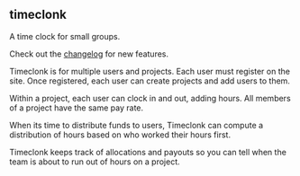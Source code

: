 ## timeclonk

A time clock for small groups.

Check out the [changelog](https://github.com/InterstitialTech/timeclonk/blob/main/changelog.md) for new features.

Timeclonk is for multiple users and projects.  Each user must register on the site.  Once registered, each user can create projects and add users to them.

Within a project, each user can clock in and out, adding hours.  All members of a project have the same pay rate.

When its time to distribute funds to users, Timeclonk can compute a distribution of hours based on who worked their hours first.

Timeclonk keeps track of allocations and payouts so you can tell when the team is about to run out of hours on a project.
